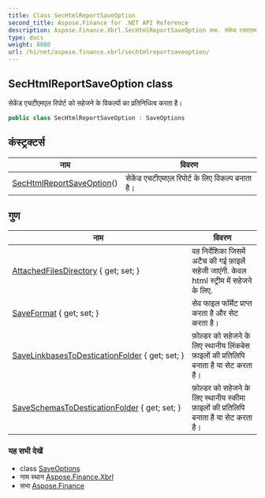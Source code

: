 ```yaml
---
title: Class SecHtmlReportSaveOption
second_title: Aspose.Finance for .NET API Reference
description: Aspose.Finance.Xbrl.SecHtmlReportSaveOption कक्ष. सेकेंड एचटएमएल रपर्ट क सहेजने के वकल्पं क प्रतनधत्व करत है
type: docs
weight: 8080
url: /hi/net/aspose.finance.xbrl/sechtmlreportsaveoption/
---
```

## SecHtmlReportSaveOption class

सेकेंड एचटीएमएल रिपोर्ट को सहेजने के विकल्पों का प्रतिनिधित्व करता है।

```csharp
public class SecHtmlReportSaveOption : SaveOptions
```

## कंस्ट्रक्टर्स

| नाम | विवरण |
| --- | --- |
| [SecHtmlReportSaveOption](sechtmlreportsaveoption/)() | सेकेंड एचटीएमएल रिपोर्ट के लिए विकल्प बनाता है। |

## गुण

| नाम | विवरण |
| --- | --- |
| [AttachedFilesDirectory](../../aspose.finance.xbrl/sechtmlreportsaveoption/attachedfilesdirectory/) { get; set; } | वह निर्देशिका जिसमें अटैच की गई फ़ाइलें सहेजी जाएंगी. केवल html स्ट्रीम में सहेजने के लिए. |
| [SaveFormat](../../aspose.finance.xbrl/saveoptions/saveformat/) { get; set; } | सेव फाइल फॉर्मेट प्राप्त करता है और सेट करता है। |
| [SaveLinkbasesToDesticationFolder](../../aspose.finance.xbrl/saveoptions/savelinkbasestodesticationfolder/) { get; set; } | फ़ोल्डर को सहेजने के लिए स्थानीय लिंकबेस फ़ाइलों की प्रतिलिपि बनाता है या सेट करता है। |
| [SaveSchemasToDesticationFolder](../../aspose.finance.xbrl/saveoptions/saveschemastodesticationfolder/) { get; set; } | फ़ोल्डर को सहेजने के लिए स्थानीय स्कीमा फ़ाइलों की प्रतिलिपि बनाता है या सेट करता है। |

### यह सभी देखें

* class [SaveOptions](../saveoptions/)
* नाम स्थान [Aspose.Finance.Xbrl](../../aspose.finance.xbrl/)
* सभा [Aspose.Finance](../../)


